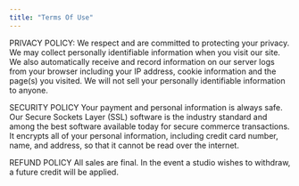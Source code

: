 ```yaml
---
title: "Terms Of Use"
---
```

PRIVACY POLICY:
We respect and are committed to protecting your privacy. We may collect personally identifiable information when you visit our site. We also automatically receive and record information on our server logs from your browser including your IP address, cookie information and the page(s) you visited. We will not sell your personally identifiable information to anyone. 

SECURITY POLICY
Your payment and personal information is always safe. Our Secure Sockets Layer (SSL) software is the industry standard and among the best software available today for secure commerce transactions. It encrypts all of your personal information, including credit card number, name, and address, so that it cannot be read over the internet. 

REFUND POLICY
All sales are final. In the event a studio wishes to withdraw, a future credit will be applied.